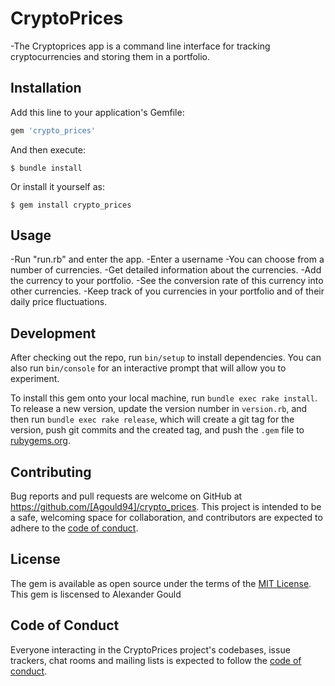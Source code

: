# CryptoPrices

-The Cryptoprices app is a command line interface for tracking cryptocurrencies and storing them in a portfolio. 




## Installation

Add this line to your application's Gemfile:

```ruby
gem 'crypto_prices'
```

And then execute:

    $ bundle install

Or install it yourself as:

    $ gem install crypto_prices

## Usage

-Run "run.rb" and enter the app.
-Enter a username
-You can choose from a number of currencies.
-Get detailed information about the currencies. 
-Add the currency to your portfolio.
-See the conversion rate of this currency into other currencies. 
-Keep track of you currencies in your portfolio and of their daily price fluctuations. 

## Development

After checking out the repo, run `bin/setup` to install dependencies. You can also run `bin/console` for an interactive prompt that will allow you to experiment.

To install this gem onto your local machine, run `bundle exec rake install`. To release a new version, update the version number in `version.rb`, and then run `bundle exec rake release`, which will create a git tag for the version, push git commits and the created tag, and push the `.gem` file to [rubygems.org](https://rubygems.org).

## Contributing

Bug reports and pull requests are welcome on GitHub at https://github.com/[Agould94]/crypto_prices. This project is intended to be a safe, welcoming space for collaboration, and contributors are expected to adhere to the [code of conduct](https://github.com/[USERNAME]/crypto_prices/blob/master/CODE_OF_CONDUCT.md).

## License

The gem is available as open source under the terms of the [MIT License](https://opensource.org/licenses/MIT).
This gem is liscensed to Alexander Gould

## Code of Conduct

Everyone interacting in the CryptoPrices project's codebases, issue trackers, chat rooms and mailing lists is expected to follow the [code of conduct](https://github.com/[USERNAME]/crypto_prices/blob/master/CODE_OF_CONDUCT.md).

